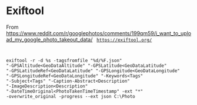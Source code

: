 # Exiftool

From https://www.reddit.com/r/googlephotos/comments/199qm59/i_want_to_upload_my_google_photo_takeout_data/
 <code>
https://exiftool.org/

exiftool -r -d %s -tagsfromfile "%d/%F.json" "-GPSAltitude<GeoDataAltitude" "-GPSLatitude<GeoDataLatitude" "-GPSLatitudeRef<GeoDataLatitude" "-GPSLongitude<GeoDataLongitude" "-GPSLongitudeRef<GeoDataLongitude" "-Keywords<Tags" "-Subject<Tags" "-Caption-Abstract<Description" "-ImageDescription<Description" "-DateTimeOriginal<PhotoTakenTimeTimestamp" -ext "*" -overwrite_original -progress --ext json C:\Photo
 </code>
